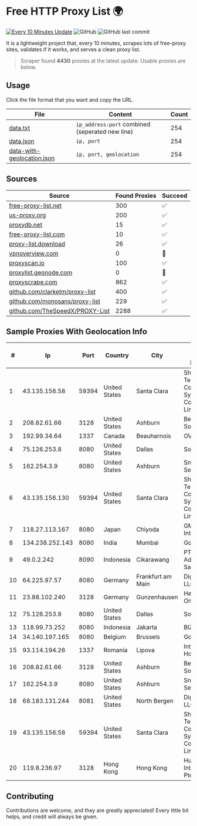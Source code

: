 
# Free HTTP Proxy List 🌍

[![Every 10 Minutes Update](https://github.com/mertguvencli/http-proxy-list/actions/workflows/main.yml/badge.svg?branch=main)](https://github.com/mertguvencli/http-proxy-list/actions/workflows/main.yml)
![GitHub](https://img.shields.io/github/license/mertguvencli/http-proxy-list)
![GitHub last commit](https://img.shields.io/github/last-commit/mertguvencli/http-proxy-list)

It is a lightweight project that, every 10 minutes, scrapes lots of free-proxy sites, validates if it works, and serves a clean proxy list.


> Scraper found **4430** proxies at the latest update. Usable proxies are below.

## Usage

Click the file format that you want and copy the URL.


|File|Content|Count|
|----|-------|-----|
|[data.txt](https://raw.githubusercontent.com/mertguvencli/http-proxy-list/main/proxy-list/data.txt)|`ip_address:port` combined (seperated new line)|254|
|[data.json](https://raw.githubusercontent.com/mertguvencli/http-proxy-list/main/proxy-list/data.json)|`ip, port`|254|
|[data-with-geolocation.json](https://raw.githubusercontent.com/mertguvencli/http-proxy-list/main/proxy-list/data-with-geolocation.json)|`ip, port, geolocation`|254|

## Sources

|Source|Found Proxies|Succeed|
|------|-------------|-------|
|[free-proxy-list.net](https://free-proxy-list.net)|300|✅|
|[us-proxy.org](https://www.us-proxy.org)|200|✅|
|[proxydb.net](http://proxydb.net)|15|✅|
|[free-proxy-list.com](https://free-proxy-list.com/?page=&port=&type%5B%5D=http&type%5B%5D=https&up_time=0&search=Search)|10|✅|
|[proxy-list.download](https://www.proxy-list.download/HTTP)|26|✅|
|[vpnoverview.com](https://vpnoverview.com/privacy/anonymous-browsing/free-proxy-servers)|0|🚫|
|[proxyscan.io](https://www.proxyscan.io)|100|✅|
|[proxylist.geonode.com](https://proxylist.geonode.com/api/proxy-list?limit=300&page=1&sort_by=lastChecked&sort_type=desc&protocols=http,https)|0|🚫|
|[proxyscrape.com](https://api.proxyscrape.com/v2/?request=displayproxies&protocol=http&timeout=10000&country=all&ssl=all&anonymity=all)|862|✅|
|[github.com/clarketm/proxy-list](https://raw.githubusercontent.com/clarketm/proxy-list/master/proxy-list-raw.txt)|400|✅|
|[github.com/monosans/proxy-list](https://raw.githubusercontent.com/monosans/proxy-list/main/proxies/http.txt)|229|✅|
|[github.com/TheSpeedX/PROXY-List](https://raw.githubusercontent.com/TheSpeedX/PROXY-List/master/http.txt)|2288|✅|


## Sample Proxies With Geolocation Info

|#|Ip|Port|Country|City|Internet Service Provider|
|-|--|----|-------|----|-------------------------|
|1|43.135.156.58|59394|United States|Santa Clara|Shenzhen Tencent Computer Systems Company Limited|
|2|208.82.61.66|3128|United States|Ashburn|Bernardi Sounds|
|3|192.99.34.64|1337|Canada|Beauharnois|OVH SAS|
|4|75.126.253.8|8080|United States|Dallas|SoftLayer|
|5|162.254.3.9|8080|United States|Ashburn|Sneaker Server|
|6|43.135.156.130|59394|United States|Santa Clara|Shenzhen Tencent Computer Systems Company Limited|
|7|118.27.113.167|8080|Japan|Chiyoda|GMO Internet, Inc.|
|8|134.238.252.143|8080|India|Mumbai|Google LLC|
|9|49.0.2.242|8090|Indonesia|Cikarawang|PT Usaha Adi Sanggoro|
|10|64.225.97.57|8080|Germany|Frankfurt am Main|DigitalOcean, LLC|
|11|23.88.102.240|3128|Germany|Gunzenhausen|Hetzner Online GmbH|
|12|75.126.253.8|8080|United States|Dallas|SoftLayer|
|13|118.99.73.252|8080|Indonesia|Jakarta|BIZNET|
|14|34.140.197.165|8080|Belgium|Brussels|Google LLC|
|15|93.114.194.26|1337|Romania|Lipova|Interkvm Host SRL|
|16|208.82.61.66|3128|United States|Ashburn|Bernardi Sounds|
|17|162.254.3.9|8080|United States|Ashburn|Sneaker Server|
|18|68.183.131.244|8081|United States|North Bergen|DigitalOcean, LLC|
|19|43.135.156.58|59394|United States|Santa Clara|Shenzhen Tencent Computer Systems Company Limited|
|20|119.8.236.97|3128|Hong Kong|Hong Kong|Huawei International Pte. Ltd.|



## Contributing

Contributions are welcome, and they are greatly appreciated! Every
little bit helps, and credit will always be given.

